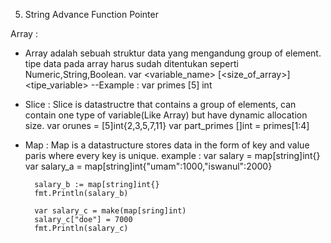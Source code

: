 5. String Advance Function Pointer

Array : 
- Array adalah sebuah struktur data yang mengandung group of element. tipe data pada array harus sudah ditentukan seperti Numeric,String,Boolean. 
    var <variable_name> [<size_of_array>] <tipe_variable>
    --Example : var primes [5] int

- Slice : Slice is datastructre that contains a group of elements, can contain one type of variable(Like Array) but have dynamic allocation size. 
    var orunes = [5]int{2,3,5,7,11}
    var part_primes []int = primes[1:4]


- Map : Map is a datastructure stores data in the form of key and value paris where every key is unique.
    example :
        var salary = map[string]int{}
        var salary_a = map[string]int{"umam":1000,"iswanul":2000}
        
        salary_b := map[string]int{}
        fmt.Println(salary_b)

        var salary_c = make(map[sring]int)
        salary_c["doe"] = 7000
        fmt.Println(salary_c)